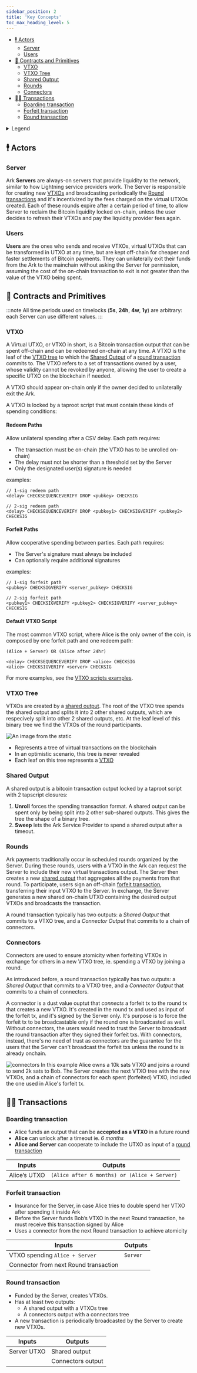 ```yaml
---
sidebar_position: 2
title: 'Key Concepts'
toc_max_heading_level: 5
---
```


- [🕴️ Actors](#️-actors)
  - [Server](#server)
  - [Users](#users)
- [📝 Contracts and Primitives](#-contracts-and-primitives)
  - [VTXO](#vtxo)
  - [VTXO Tree](#vtxo-tree)
  - [Shared Output](#shared-output)
  - [Rounds](#rounds)
  - [Connectors](#connectors)
- [⛓️‍💥 Transactions](#️-transactions)
  - [Boarding transaction](#boarding-transaction)
  - [Forfeit transaction](#forfeit-transaction)
  - [Round transaction](#round-transaction)

<details>
<summary>Legend</summary>
- **Alice**: Alice signature is required
- **Bob**: Bob signature is required
- **Server**: Server signature is required
- **and(Alice,Bob)**: both conditions needed to unlock
- **or(Alice,Bob)**: only one condition needed to unlock
</details>

## 🕴️ Actors

### Server

Ark **Servers** are always-on servers that provide liquidity to the network, similar to how Lightning service providers work. The Server is responsible for creating new [VTXOs](#vtxo) and broadcasting periodically the [Round transactions](#round-transaction) and it's incentivized by the fees charged on the virtual UTXOs created. Each of these rounds expire after a certain period of time, to allow Server to reclaim the Bitcoin liquidity locked on-chain, unless the user decides to refresh their VTXOs and pay the liquidity provider fees again.

### Users

**Users** are the ones who sends and receive VTXOs, virtual UTXOs that can be transformed in UTXO at any time, but are kept off-chain for cheaper and faster settlements of Bitcoin payments. They can unilaterally exit their funds from the Ark to the mainchain without asking the Server for permission, assuming the cost of the on-chain transaction to exit is not greater than the value of the VTXO being spent.

## 📝 Contracts and Primitives
:::note
All time periods used on timelocks (**5s**, **24h**, **4w**, **1y**) are arbitrary: each Server can use different values.
:::

### VTXO

A Virtual UTXO, or VTXO in short, is a Bitcoin transaction output that can be spent off-chain and can be redeemed on-chain at any time. A VTXO is the leaf of the [VTXO tree](#vtxo-tree) to which the [Shared Output](#shared-output) of a [round transaction](#round-transaction) commits to. The VTXO refers to a set of transactions owned by a user, whose validity cannot be revoked by anyone, allowing the user to create a specific UTXO on the blockchain if needed.


A VTXO should appear on-chain only if the owner decided to unilaterally exit the Ark.

A VTXO is locked by a taproot script that must contain these kinds of spending conditions: 

#### Redeem Paths
Allow unilateral spending after a CSV delay. Each path requires:
- The transaction must be on-chain (the VTXO has to be unrolled on-chain)
- The delay must not be shorter than a threshold set by the Server
- Only the designated user(s) signature is needed

examples:

```btcscript
// 1-sig redeem path
<delay> CHECKSEQUENCEVERIFY DROP <pubkey> CHECKSIG

// 2-sig redeem path
<delay> CHECKSEQUENCEVERIFY DROP <pubkey1> CHECKSIGVERIFY <pubkey2> CHECKSIG
```

#### Forfeit Paths

Allow cooperative spending between parties. Each path requires:
- The Server's signature must always be included
- Can optionally require additional signatures

examples:

```btcscript
// 1-sig forfeit path
<pubkey> CHECKSIGVERIFY <server_pubkey> CHECKSIG

// 2-sig forfeit path
<pubkey1> CHECKSIGVERIFY <pubkey2> CHECKSIGVERIFY <server_pubkey> CHECKSIG
```

#### Default VTXO Script

The most common VTXO script, where Alice is the only owner of the coin, is composed by one forfeit path and one redeem path:

```hack
(Alice + Server) OR (Alice after 24hr)
```

```btcscript
<delay> CHECKSEQUENCEVERIFY DROP <alice> CHECKSIG
<alice> CHECKSIGVERIFY <server> CHECKSIG
```

For more examples, see the [VTXO scripts examples](../developers/protocol/address#vtxo-scripts-examples).

### VTXO Tree

VTXOs are created by a [shared output](#shared-output). The root of the VTXO tree spends the shared output and splits it into 2 other shared outputs, which are respecively split into other 2 shared outputs, etc. At the leaf level of this binary tree we find the VTXOs of the round participants.

![An image from the static](/img/vtxo-tree.png)

- Represents a tree of virtual transactions on the blockchain
- In an optimistic scenario, this tree is never revealed
- Each leaf on this tree represents a [VTXO](#vtxo)

### Shared Output

A shared output is a bitcoin transaction output locked by a taproot script with 2 tapscript closures:

1. **Unroll** forces the spending transaction format. A shared output can be spent only by being split into 2 other sub-shared outputs. This gives the tree the shape of a binary tree.
2. **Sweep** lets the Ark Service Provider to spend a shared output after a timeout.

### Rounds

Ark payments traditionally occur in scheduled rounds organized by the Server. During these rounds, users with a VTXO in the Ark can request the Server to include their new virtual transactions output. The Server then creates a new [shared output](#shared-output) that aggregates all the payments from that round.
To participate, users sign an off-chain [forfeit transaction](#forfeit-transaction), transferring their input VTXO to the Server. In exchange, the Server generates a new shared on-chain UTXO containing the desired output VTXOs and broadcasts the transaction.

A round transaction typically has two outputs: a _Shared Output_ that commits to a VTXO tree, and a _Connector Output_ that commits to a chain of connectors.

### Connectors

Connectors are used to ensure atomicity when forfeiting VTXOs in exchange for others in a new VTXO tree, ie. spending a VTXO by joining a round.

As introduced before, a round transaction typically has two outputs: a _Shared Output_ that commits to a VTXO tree, and a _Connector Output_ that commits to a chain of connectors.

A connector is a dust value ouptut that _connects_ a forfeit tx to the round tx that creates a new VTXO. It's created in the round tx and used as input of the forfeit tx, and it's signed by the Server only. It's purpose is to force the forfeit tx to be broadcastable only if the round one is broadcasted as well. Without connectors, the users would need to trust the Server to broadcast the round transaction after they signed their forfeit txs. With connectors, instead, there's no need of trust as connectors are the guarantee for the users that the Server can't broadcast the forfeit txs unless the round tx is already onchain.

![connectors](/img/connectors.png)
In this example Alice owns a 10k sats VTXO and joins a round to send 2k sats to Bob.
The Server creates the next VTXO tree with the new VTXOs, and a chain of connectors for each spent (forfeited) VTXO, included the one used in Alice's forfeit tx.


## ⛓️‍💥 Transactions

### Boarding transaction

- Alice funds an output that can be **accepted as a VTXO** in a future round
- **Alice** can unlock after a timeout ie. _6 months_
- **Alice and Server** can cooperate to include the UTXO as input of a [round transaction](#round-transaction)

| Inputs       | Outputs                                                     |
| ------------ | ----------------------------------------------------------- |
| Alice’s UTXO | `(Alice after 6 months) or (Alice + Server)`                         |


### Forfeit transaction

- Insurance for the Server, in case Alice tries to double spend her VTXO after spending it inside Ark
- Before the Server funds Bob’s VTXO in the next Round transaction, he must receive this transaction signed by Alice
- Uses a connector from the next Round transaction to achieve atomicity

| Inputs                               | Outputs |
| ------------------------------------ | ------- |
| VTXO spending `Alice + Server`          | `Server`   |
| Connector from next Round transaction |

### Round transaction

- Funded by the Server, creates VTXOs.
- Has at least two outputs:
  - A shared output with a VTXOs tree
  - A connectors output with a connectors tree
- A new transaction is periodically broadcasted by the Server to create new VTXOs. 

| Inputs   | Outputs           |
| -------- | ----------------- |
| Server UTXO | Shared output     |
|          | Connectors output |
